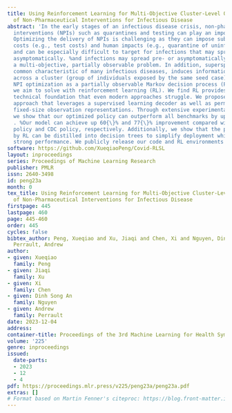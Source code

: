 ```yaml
---
title: Using Reinforcement Learning for Multi-Objective Cluster-Level Optimization
  of Non-Pharmaceutical Interventions for Infectious Disease
abstract: 'In the early stages of an infectious disease crisis, non-pharmaceutical
  interventions (NPIs) such as quarantines and testing can play an important role.
  Optimizing the delivery of NPIs is challenging as they can impose substantial direct
  costs (e.g., test costs) and human impacts (e.g., quarantine of uninfected individuals)
  and can be especially difficult to target for infections that may spread pre- or
  asymptomatically. %and infections may spread pre- or asymptomatically, leading to
  a multi-objective, partially observable problem. In addition, superspreading, a
  common characteristic of many infectious diseases, induces informational dependencies
  across a cluster (group of individuals exposed by the same seed case). We formulate
  NPI optimization as a partially observable Markov decision process (POMDP), which
  we aim to solve with reinforcement learning (RL). We find RL provides a promising
  technical foundation that even modern approaches struggle. We propose a novel RL
  approach that leverages a supervised learning decoder as well as permutation invariant,
  fixed-size observation representations. Through extensive experimentation and evaluation,
  we show that our optimized policy can outperform all benchmarks by up to 27 {\}%
  . %Our model can achieve up 60{\}% and 77{\}% improvement compared with non-action
  policy and CDC policy, respectively. Additionally, we show that the policies discovered
  by RL can be distilled into decision trees to simplify deployment while still achieving
  strong performance. We publicly release our code and RL environments at: {~} https://github.com/XueqiaoPeng/Covid-RLSL'
software: https://github.com/XueqiaoPeng/Covid-RLSL
layout: inproceedings
series: Proceedings of Machine Learning Research
publisher: PMLR
issn: 2640-3498
id: peng23a
month: 0
tex_title: Using Reinforcement Learning for Multi-Objective Cluster-Level Optimization
  of Non-Pharmaceutical Interventions for Infectious Disease
firstpage: 445
lastpage: 460
page: 445-460
order: 445
cycles: false
bibtex_author: Peng, Xueqiao and Xu, Jiaqi and Chen, Xi and Nguyen, Dinh Song An and
  Perrault, Andrew
author:
- given: Xueqiao
  family: Peng
- given: Jiaqi
  family: Xu
- given: Xi
  family: Chen
- given: Dinh Song An
  family: Nguyen
- given: Andrew
  family: Perrault
date: 2023-12-04
address: 
container-title: Proceedings of the 3rd Machine Learning for Health Symposium
volume: '225'
genre: inproceedings
issued:
  date-parts:
  - 2023
  - 12
  - 4
pdf: https://proceedings.mlr.press/v225/peng23a/peng23a.pdf
extras: []
# Format based on Martin Fenner's citeproc: https://blog.front-matter.io/posts/citeproc-yaml-for-bibliographies/
---
```

